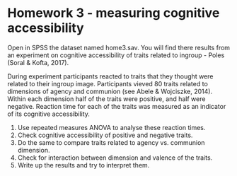 # Homework 3 - measuring cognitive accessibility

Open in SPSS the dataset named home3.sav. You will find there results from an experiment on cognitive accessibility of traits related to ingroup - Poles (Soral & Kofta, 2017).

During experiment participants reacted to traits that they thought were related to their ingroup image. Participants vieved 80 traits related to dimensions of agency and communion (see Abele & Wojciszke, 2014).
Within each dimension half of the traits were positive, and half were negative. Reaction time for each of the traits was measured as an indicator of its cognitive accessibility.

1. Use repeated measures ANOVA to analyse these reaction times.
2. Check cognitive accessibility of positive and negative traits.
3. Do the same to compare traits related to agency vs. communion dimension.
4. Check for interaction between dimension and valence of the traits.
5. Write up the results and try to interpret them.
